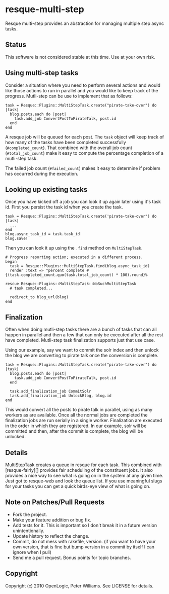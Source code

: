 resque-multi-step
======

Resque multi-step provides an abstraction for managing multiple step
async tasks.

Status
----

This software is not considered stable at this time.  Use at your own risk.

Using multi-step tasks
----

Consider a situation where you need to perform several actions and
would like those actions to run in parallel and you would like to keep
track of the progress.  Mutli-step can be use to implement that as
follows:

    task = Resque::Plugins::MultiStepTask.create("pirate-take-over") do |task|
      blog.posts.each do |post|                                     
        task.add_job ConvertPostToPirateTalk, post.id
      end
    end
    
A resque job will be queued for each post.  The `task` object will
keep track of how many of the tasks have been completed successfully
(`#completed_count`).  That combined with the overall job count
(`#total_job_count`) make it easy to compute the percentage completion
of a mutli-step task.

The failed job count (`#failed_count`) makes it easy to determine if
problem has occurred during the execution.

Looking up existing tasks
----

Once you have kicked off a job you can look it up again later using
it's task id.  First you persist the task id when you create the task.

    task = Resque::Plugins::MultiStepTask.create('pirate-take-over") do |task|
      ...
    end
    blog.async_task_id = task.task_id
    blog.save!

Then you can look it up using the `.find` method on `MultiStepTask`.

    # Progress reporting action; executed in a different process.
    begin
      task = Resque::Plugins::MultiStepTask.find(blog.async_task_id)
      render :text => "percent complete #{(task.completed_count.quo(task.total_job_count) * 100).round}%
      
    rescue Resque::Plugins::MultiStepTask::NoSuchMultiStepTask
      # task completed...
     
      redirect_to blog_url(blog)
    end

Finalization
----

Often when doing mutli-step tasks there are a bunch of tasks that can
all happen in parallel and then a few that can only be executed after
all the rest have completed.  Mutli-step task finalization supports
just that use case.

Using our example, say we want to commit the solr index and then
unlock the blog we are converting to pirate talk once the conversion
is complete.

    task = Resque::Plugins::MultiStepTask.create("pirate-take-over") do |task|
      blog.posts.each do |post|                                     
        task.add_job ConvertPostToPirateTalk, post.id
      end
      
      task.add_finalization_job CommitSolr
      task.add_finalization_job UnlockBlog, blog.id
    end    

This would convert all the posts to pirate talk in parallel, using as
many workers as are available.  Once all the normal jobs are completed
the finalization jobs are run serially in a single worker.
Finalization are executed in the order in which they are registered.
In our example, solr will be committed and then, after the commit is
complete, the blog will be unlocked.

Details
----

MultiStepTask creates a queue in resque for each task.  This combined
with [resque-fairly][] provides fair scheduling of the constituent
jobs.  It also provides a nice way to see what is going on in the
system at any given time.  Just got to resque-web and look the queue
list.  If you use meaningful slugs for your tasks you can get a quick
birds-eye view of what is going on.

Note on Patches/Pull Requests
----
 
* Fork the project.
* Make your feature addition or bug fix.
* Add tests for it. This is important so I don't break it in a
  future version unintentionally.
* Update history to reflect the change.
* Commit, do not mess with rakefile, version.
  (if you want to have your own version, that is fine but bump version in a commit by itself I can ignore when I pull)
* Send me a pull request. Bonus points for topic branches.

Copyright
-----

Copyright (c) 2010 OpenLogic, Peter Williams. See LICENSE for details.
